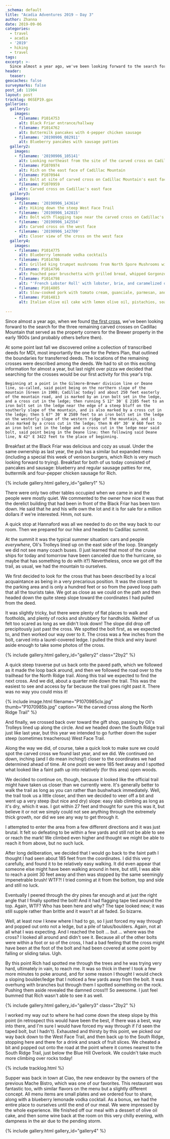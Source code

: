 ```yaml
---
_schema: default
title: "Acadia Adventures 2019 – Day 3"
author: Zhanna
date: 2019-09-06
categories:
  - travel
  - acadia
  - '2019'
  - hiking
  - travel
tags:
excerpt: >-
  Since almost a year ago, we've been looking forward to the search for the three remaining carved crosses on Cadillac Mountain that served as the property corners for the Brewer property in the early 1900s.
header:
  teaser:
geocaches: false
surveymarks: false
post_id: 11904
layout: post
tracklog: 06SEP19.gpx
galleries:
  gallery1:
    images:
    - filename: P1014753
      alt: Black Friar entrance/hallway
    - filename: P1014762
      alt: Buttermilk pancakes with 4-pepper chicken sausage
    - filename: '20190906_082911'
      alt: Blueberry pancakes with sausage patties  
  gallery2:
    images:
    - filename: '20190906_105141'
      alt: Looking northeast from the site of the carved cross on Cadillac's east face
    - filename: P1070974
      alt: Rich on the east face of Cadillac Mountain
    - filename: P1070944
      alt: Bolt at site of carved cross on Cadillac Mountain's east face
    - filename: P1070959
      alt: Carved cross on Cadillac's east face      
  gallery3:
    images:
    - filename: '20190906_143614'
      alt: Hiking down the steep West Face Trail
    - filename: '20190906_142815'
      alt: Bolt with flagging tape near the carved cross on Cadillac's west face
    - filename: '20190906_142554'
      alt: Carved cross on the west face
    - filename: '20190906_142709'
      alt: Closer view of the cross on the west face     
  gallery4:
    images:
    - filename: P1014775
      alt: Blueberry lemonade vodka cocktails
    - filename: P1014786
      alt: Grilled king trumpet mushrooms from North Spore Mushrooms with mushroom confit, truffle-whipped brie, toasted baguette
    - filename: P1014796
      alt: Poached pear bruschetta with grilled bread, whipped Gorgonzola, and balsamic vinegar
    - filename: P1014798
      alt: "'French Lobster Roll' with lobster, brie, and caramelized onions rolled in griddle-crisped tortilla"
    - filename: P1014805
      alt: Slow-cooked pork with tomato cream, guanciale, parmesan, and grilled polenta
    - filename: P1014813
      alt: Italian olive oil cake with lemon olive oil, pistachios, soaked in blueberry and pistachio honey
      
---
```


Since almost a year ago, when we found [the first cross](/2018/09/15/acadia-adventures-2018-day-11/), we've been looking forward to the search for the three remaining carved crosses on Cadillac Mountain that served as the property corners for the Brewer property in the early 1900s (and probably others before then).  

At some point last fall we discovered online a collection of transcribed deeds for MDI, most importantly the one for the Peters Plan, that outlined the boundaries for transferred deeds. The locations of the remaining crosses were described among the deeds. We had to sit on this exciting information for almost a year, but last night over pizza we decided that searching for the crosses would be our first activity for this year's trip. 

```Beginning at a point in the Gilmore-Brewer division line or Deane line, so-called, said point being on the northern slope of the mountain [Green in 1908; Cadillac today] and about 250 feet easterly of the mountain road, and is marked by an iron bolt set in the ledge, and a cross cut in the ledge; then running S 12° 30′ E 2105 feet to an iron bolt set in the ledge near the edge of a steep bluff on the southerly slope of the mountain, and is also marked by a cross cut in the ledge; then S 67° 30′ W 2589 feet to an iron bolt set in the ledge on the westerly slope of the western ridge of the mountain, and is also marked by a cross cut in the ledge; then N 49° 30′ W 660 feet to an iron bolt set in the ledge and a cross cut in the ledge near said bolt, said point being in the Deane line; then following said Deane line, N 42° E 3422 feet to the place of beginning.```

Breakfast at the Black Friar was delicious and cozy as usual. Under the same ownership as last year, the pub has a similar but expanded menu (including a special this week of venison burgers, which Rich is very much looking forward to trying). Breakfast for both of us today consisted of pancakes and sausage: blueberry and regular sausage patties for me, buttermilk and four-pepper chicken sausage for Rich. 

{% include gallery.html gallery_id="gallery1" %}

There were only two other tables occupied when we came in and the people were mostly quiet. We commented to the owner how nice it was that the derelict building that had been in front of the Black Friar has been torn down. He said that he and his wife own the lot and it is for sale for a million dollars if we're interested. Hmm, not sure.

A quick stop at Hannaford was all we needed to do on the way back to our room. Then we prepared for our hike and headed to Cadillac summit. 

At the summit it was the typical summer situation: cars and people <em>everywhere</em>, Oli's Trolleys lined up on the east side of the loop. Strangely we did not see many coach buses. (I just learned that most of the cruise ships for today and tomorrow have been canceled due to the hurricane, so maybe that has something to do with it?) Nevertheless, once we got off the trail, as usual, we had the mountain to ourselves.

We first decided to look for the cross that has been described by a local acquaintance as being in a very precarious position. It was the closest to the parking area and is only a hundred feet or so from the paved loop path that all the tourists take. We got as close as we could on the path and then headed down the quite steep slope toward the coordinates I had pulled from the deed. 

It was slightly tricky, but there were plenty of flat places to walk and footholds, and plenty of rocks and shrubbery for handholds. Neither of us felt too scared as long as we didn't look down! The slope did drop off precipitously just past the cross. We spotted the bolt first, as we expected to, and then worked our way over to it. The cross was a few inches from the bolt, carved into a laurel-covered ledge. I pulled the thick and wiry laurel aside enough to take some photos of the cross.  

{% include gallery.html gallery_id="gallery2" class="2by2" %}

A quick steep traverse put us back onto the paved path, which we followed as it made the loop back around, and then we followed the road over to the trailhead for the North Ridge trail. Along this trail we expected to find the next cross. And we did, about a quarter mile down the trail. This was the easiest to see and access by far because the trail goes right past it. There was no way you could miss it!

{% include image.html filename="P1070985clx.jpg" thumb="P1070985b.jpg" caption="At the carved cross along the North Ridge Trail" %}

And finally, we crossed back over toward the gift shop, passing by Oli's Trolleys lined up along the circle. <!-- remember how we wanted to take a photo of the driver and send it to my father saying "This could be you!").--> And we headed down the South Ridge trail just like last year, <!-- (remember people stopping at MOUNT DESERT RESET), --> but this year we intended to go further down the super steep (sometimes treacherous) West Face Trail. 

Along the way we did, of course, take a quick look to make sure we could spot the carved cross we found last year, and we did. We continued on down, inching (and I do mean inching!) closer to the coordinates we had determined ahead of time. At one point we were 185 feet away and I spotted what looked like a faint path up into relatively (for this area) open woods. 

We decided to continue on, though, because it looked like the official trail might have taken us closer than we currently were. It's generally better to walk the trail as long as you can rather than bushwhack immediately. Well, the trail took us a little closer, and then we decided to veer off a bit and went up a very steep (but nice and dry) slope: easy slab climbing as long as it's dry, which it was. I got within 27 feet and thought for sure this was it, but believe it or not we simply could not see anything through the extremely thick growth, nor did we see any way to get through it. 

I attempted to enter the area from a few different directions and it was just brutal. It felt so defeating to be within a few yards and still not be able to see or reach the mark! We climbed even higher and thought we might be able to reach it from above, but no such luck. 

After long deliberation, we decided that I would go back to the faint path I thought I had seen about 185 feet from the coordinates. I did this very carefully, and found it to be relatively easy walking. It did even appear that someone else might have been walking around in here, but still, I was able to reach a point 30 feet away and then was stopped by the same seemingly impenetrable brush! WTF?! I tried coming at it from the bottom, top and side and still no luck. 

Eventually I peered through the dry pines far enough and at just the right angle that I finally spotted the bolt! And it had flagging tape tied around the top. Again, WTF? Who has been here and why? The tape looked new; it was still supple rather than brittle and it wasn't at all faded. So bizarre. 

Well, at least now I knew where I had to go, so I just forced my way through and popped out onto not a ledge, but a pile of talus/boulders. Again, not at all what I was expecting. And I reached the bolt ... but ... where was the cross? I looked all around and didn't see it. Because all of the other bolts were within a foot or so of the cross, I had a bad feeling that the cross might have been at the foot of the bolt and had been covered at some point by falling or sliding talus. Ugh. 

By this point Rich had spotted me through the trees and he was trying very hard, ultimately in vain, to reach me. It was so thick in there! I took a few more minutes to poke around, and for some reason I thought I would check a sloping boulder/ledge that I noticed a few yards away from the bolt. It was overhung with branches but through them I spotted something on the rock. Pushing them aside revealed the damned cross!!! So awesome. I just feel bummed that Rich wasn't able to see it as well.

{% include gallery.html gallery_id="gallery3" class="2by2" %}

I worked my way out to where he had come down the steep slope by this point (in retrospect this would have been the best, if there was a best, way into there, and I'm sure I would have forced my way through if I'd seen the taped bolt, but I hadn't). Exhausted and thirsty by this point, we picked our way back down to the West Face Trail, and then back up to the South Ridge, stopping here and there for a drink and snack of fruit slices. We cheated a bit and popped out onto the road at the point where it comes nearest to the South Ridge Trail, just below the Blue Hill Overlook. We couldn't take much more climbing over rocks today!

{% include tracklog.html %}

Supper was back in town at Ciao, the new endeavor by the owners of the previous Mache Bistro, which was one of our favorites. This restaurant was fantastic too, with similar flavors on the menu but a slightly different concept. All menu items are small plates and we ordered four to share, along with a blueberry lemonade vodka cocktail. As a bonus, we had the entire place to ourselves until the end of our meal. <!-- (They don't take reservations and because we didn't know what to expect, we arrived right when they opened at 5.) --> We were impressed by the whole experience. We finished off our meal with a dessert of olive oil cake, and then some wine back at the room on this very chilly evening, with dampness in the air due to the pending storm.

{% include gallery.html gallery_id="gallery4" %}


